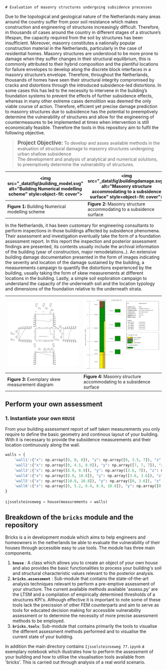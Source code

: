     # Evaluation of masonry structures undergoing subsidence processes

Due to the topological and geological nature of the Netherlands many areas around the country suffer from poor soil resistance which makes construction and engineering of structures increasingly difficult. Therefore, in thousands of cases around the country in different stages of a structure’s lifespan, the capacity required from the soil by structures has been insufficient. Moreover, masonry constitutes a nationally popular construction material in the Netherlands, particularly in the case of residential homes. Masonry structures are understood to be more prone to damage when they suffer changes in their structural equilibrium, this is commonly attributed to their hybrid composition and the plentiful locations for failure envelopes to develop along the discrete block interfaces in a masonry structure’s envelope. Therefore, throughout the Netherlands, thousands of homes have seen their structural integrity compromised by cracks and distortions through the introduced subsidence-led distortions. In some cases this has led to the necessity to intervene in the building’s foundation systems to prevent the effects of further subsidence effects, whereas in many other extreme cases demolition was deemed the only viable course of action. Therefore, efficient yet precise damage prediction to masonry structures due to subsidence has the potential to preemptively determine the vulnerability of structures and allow for the engineering of countermeasures to be implemented at times when intervention is still economically feasible. Therefore the tools in this repository aim to fulfil the following objective.

> <span style="font-size: larger;"><B>Project Objective:</B></span> To develop and asses available methods in the evaluation of structural damage to masonry structures undergoing urban shallow subsidence<br>
> The development and analysis of analytical and numerical solutions, to preemptively determine the vulnerability of structures.

|<img src="_data\fig\building_model.svg" alt="Building Numerical modelling scheme" style=object-fit: cover"> | <img src="_data\fig\buildingdamage.svg" alt="Masonry structure accommodating to a subsidence surface" style=object-fit: cover">|
|-------------------------------------------------------------------------------------------------------------------------|-----------------------------------------------------------------------------------------------------------------------------------------|
|**Figure 1:** Building Numerical modelling scheme | **Figure 2:** Masonry structure accommodating to a subsidence surface |

In the Netherlands, it has been customary for engineering consultants to perform inspections in those buildings affected by subsidence phenomena. Their assessment and investigation eventually take the form of a foundation assessment report. In this report the inspection and posterior assessment findings are presented, its contents usually include the archival information of the building (year of construction, major remodelations..). An extensive building damage documentation presented in the form of images indicating the severity and location of the damage sustained by the building, a  measurements campaign to quantify the distortions experienced by the building, usually taking the form of skew measurements at different locations in the building. Lastly, a simple soil exploration campaign to understand the capacity of the underneath soil and the location typology and dimensions of the foundation relative to the underneath strata.

|<img src="_data\fig\assessment_report\skew_measurements.png"> | <img src="_data\fig\assessment_report\soil_exploration.svg">|
|-------------------------------------------------------------------------------------------------------------------------|-----------------------------------------------------------------------------------------------------------------------------------------|
|**Figure 3:** Exemplary skew measurement diagram | **Figure 4:** Masonry structure accommodating to a subsidence surface |

## Perform your own assessment

### 1. Instantiate your own `HOUSE`

From your building assessment report of self taken measurements you only require to define the basic geometry and continous layout of your building. With it is necessary to provide the subsidence measurements and their location continuously along the wall.

```python
walls = {
    'wall1':{"x": np.array([0, 0, 0]), "y": np.array([0, 3.5, 7]), "z": np.array([0, -72, -152]), 'phi': np.array([1/200,1/200]), 'height': 5000, 'thickness': 27},
    'wall2':{"x": np.array([0, 4.5, 8.9]), "y": np.array([7, 7, 7]), "z": np.array([-152, -163, -188]),  'phi': np.array([1/33,1/50]), 'height': 5000, 'thickness': 27},
    'wall3':{"x": np.array([8.9, 8.9]), "y": np.array([3.6, 7]), "z": np.array([-149, -188]), 'phi': np.array([0,0]), 'height': 5000, 'thickness': 27},
    'wall4':{"x": np.array([8.9, 10.8]), "y": np.array([3.6, 3.6]), "z": np.array([-149,-138]), 'phi': np.array([0,0]), 'height': 5000, 'thickness': 27},
    'wall5':{"x": np.array([10.8, 10.8]), "y": np.array([0, 3.6]), "z": np.array([-104, -138]), 'phi': np.array([1/77,1/67]), 'height': 5000, 'thickness': 27},
    'wall6':{"x": np.array([0, 5.2, 6.4, 8.9, 10.8]), "y": np.array([0, 0, 0, 0, 0]), "z": np.array([0, -42, -55, -75, -104]), 'phi': np.array([1/100,1/100]), 'height': 5000, 'thickness': 27},
}

ijsselsteinseweg = house(measurements = walls)
```

## Breakdown of the `bricks` module and the repository

Bricks is a in development module which aims to help engineers and homeowners in the netherlands be able to evaluate the vulnerability of their houses through accessible easy to use tools. The module has three main components.

1. **`house`** : A class which allows you to create an object of your own house and also provides the basic functionalities to process your building's soil and structural characteristic values relevant to the posterior analysis.
2. **`bricks.assessment`** : Sub-module that contains the state-of-the-art analysis techniques relevant to perform a pre-emptive assessment of your structure. The current available methods available 'assess.py' are the LTSM and a compilation of empirically determined thresholds of a structures KPI's. Although effective it is important to note some of these tools lack the precission of other FEM counterparts and aim to serve as tools for educated decision making for accessible vulnerability assessment or to determine the necessity of more precise assessment methods to be employed.
3. **`bricks.tools`**: Sub-module that contains primarily the tools to visualise the different assessment methods performed and to visualise the current state of your building.  

In addition the main directory contains `Ijsselsteinseweg 77.ipynb` a exemplary notebook which illustrates how to perform the assessment of your building and how to utilise the visualisation tools available from 'bricks'. This is carried out through analysis of a real world scenario.  
